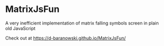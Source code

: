 # MatrixJsFun
A very inefficient implementation of matrix falling symbols screen in plain old JavaScript 

Check out at https://d-baranowski.github.io/MatrixJsFun/
